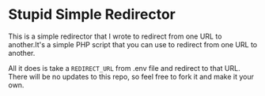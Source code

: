 # Stupid Simple Redirector

This is a simple redirector that I wrote to redirect from one URL to another.It's a simple PHP script that you can use to redirect from one URL to another.

All it does is take a `REDIRECT_URL` from .env file and redirect to that URL. There will be no updates to this repo, so feel free to fork it and make it your own.